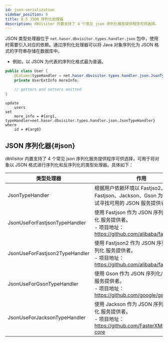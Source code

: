 ```yaml
---
id: json-serialization
sidebar_position: 5
title: 8.5 JSON 序列化处理器
description: dbVisitor 内置支持了 4 个常见 json 序列化服务提供程序可供选择。
---
```


JSON 类型处理器位于 `net.hasor.dbvisitor.types.handler.json` 包中，使用时需要引入对应的依赖。通过序列化处理器可以将 Java 对象序列化为 JSON 格式的字符串存储在数据库中。 
- 例如，以 JSON 为代表的序列化格式最为普遍。

```java title='在对象映射中使用序列化处理器'
public class User {
    @Column(typeHandler = net.hasor.dbvisitor.types.handler.json.JsonTypeHandler)
    private UserExtInfo moreInfo;

    // getters and setters omitted
}
```

```text title='在 SQL 语句中使用序列化处理器'
update
    users
set 
    more_info = #{arg1, typeHandler=net.hasor.dbvisitor.types.handler.json.JsonTypeHandler}
where
    id = #{arg0}
```

## JSON 序列化器{#json}

dbVisitor 内置支持了 4 个常见 json 序列化服务提供程序可供选择，可用于将对象以 JSON 格式进行序列化和反序列化的类型处理器。具体如下：

| 类型处理器                          | 作用                                                                                       |
|--------------------------------|------------------------------------------------------------------------------------------|
| JsonTypeHandler                | 根据用户依赖环境以 Fastjso2、Fastjson、Jackson、Gson 为顺序依次尝试寻找可用的 JSON 服务提供者。                        |
| JsonUseForFastjsonTypeHandler  | 使用 Fastjson 作为 JSON 序列化/反序列化 服务提供者。<br/> - 项目地址：https://github.com/alibaba/fastjson      |
| JsonUseForFastjson2TypeHandler | 使用 Fastjson2 作为 JSON 序列化/反序列化 服务提供者。<br/> - 项目地址：https://github.com/alibaba/fastjson2    |
| JsonUseForGsonTypeHandler      | 使用 Gson 作为 JSON 序列化/反序列化 服务提供者。<br/> - 项目地址：https://github.com/google/gson               |
| JsonUseForJacksonTypeHandler   | 使用 Jackson 作为 JSON 序列化/反序列化 服务提供者。<br/> - 项目地址：https://github.com/FasterXML/jackson-core |
